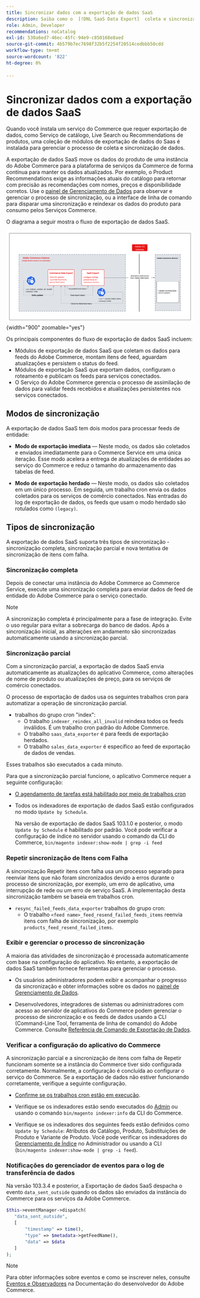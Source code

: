 ```yaml
---
title: Sincronizar dados com a exportação de dados SaaS
description: Saiba como o  [!DNL SaaS Data Export]  coleta e sincroniza dados entre instâncias do Adobe Commerce e serviços SaaS conectados.
role: Admin, Developer
recommendations: noCatalog
exl-id: 530a6ed7-46ec-45fc-94e9-c850168e8aed
source-git-commit: 4b579b7ec7698f32b5f2254f20514cedbbb50cdd
workflow-type: tm+mt
source-wordcount: '822'
ht-degree: 0%

---
```


# Sincronizar dados com a exportação de dados SaaS

Quando você instala um serviço do Commerce que requer exportação de dados, como Serviço de catálogo, Live Search ou Recommendations de produtos, uma coleção de módulos de exportação de dados do Saas é instalada para gerenciar o processo de coleta e sincronização de dados.

A exportação de dados SaaS move os dados do produto de uma instância do Adobe Commerce para a plataforma de serviços da Commerce de forma contínua para manter os dados atualizados. Por exemplo, o Product Recommendations exige as informações atuais do catálogo para retornar com precisão as recomendações com nomes, preços e disponibilidade corretos. Use o [painel de Gerenciamento de Dados](https://experienceleague.adobe.com/en/docs/commerce-merchant-services/user-guides/data-services/catalog-sync) para observar e gerenciar o processo de sincronização, ou a interface de linha de comando para disparar uma sincronização e reindexar os dados do produto para consumo pelos Serviços Commerce.

O diagrama a seguir mostra o fluxo de exportação de dados SaaS.

![Coleta de exportação de dados SaaS e fluxo de sincronização para Adobe Commerce](assets/data-export-flow.png){width="900" zoomable="yes"}

Os principais componentes do fluxo de exportação de dados SaaS incluem:

- Módulos de exportação de dados SaaS que coletam os dados para feeds do Adobe Commerce, montam itens de feed, aguardam atualizações e persistem o status do feed.
- Módulos de exportação SaaS que exportam dados, configuram o roteamento e publicam os feeds para serviços conectados.
- O Serviço do Adobe Commerce gerencia o processo de assimilação de dados para validar feeds recebidos e atualizações persistentes nos serviços conectados.

## Modos de sincronização

A exportação de dados SaaS tem dois modos para processar feeds de entidade:

- **Modo de exportação imediata** — Neste modo, os dados são coletados e enviados imediatamente para o Commerce Service em uma única iteração. Esse modo acelera a entrega de atualizações de entidades ao serviço do Commerce e reduz o tamanho do armazenamento das tabelas de feed.

- **Modo de exportação herdado** — Neste modo, os dados são coletados em um único processo. Em seguida, um trabalho cron envia os dados coletados para os serviços de comércio conectados. Nas entradas do log de exportação de dados, os feeds que usam o modo herdado são rotulados como `(legacy)`.

## Tipos de sincronização

A exportação de dados SaaS suporta três tipos de sincronização - sincronização completa, sincronização parcial e nova tentativa de sincronização de itens com falha.

### Sincronização completa

Depois de conectar uma instância do Adobe Commerce ao Commerce Service, execute uma sincronização completa para enviar dados de feed de entidade do Adobe Commerce para o serviço conectado.

>[!NOTE]
>
>A sincronização completa é principalmente para a fase de integração. Evite o uso regular para evitar a sobrecarga do banco de dados. Após a sincronização inicial, as alterações em andamento são sincronizadas automaticamente usando a sincronização parcial.

### Sincronização parcial

Com a sincronização parcial, a exportação de dados SaaS envia automaticamente as atualizações do aplicativo Commerce, como alterações de nome de produto ou atualizações de preço, para os serviços de comércio conectados.

O processo de exportação de dados usa os seguintes trabalhos cron para automatizar a operação de sincronização parcial.

- trabalhos do grupo cron &quot;index&quot;:
   - O trabalho `indexer_reindex_all_invalid` reindexa todos os feeds inválidos. É um trabalho cron padrão do Adobe Commerce.
   - O trabalho `saas_data_exporter` é para feeds de exportação herdados.
   - O trabalho `sales_data_exporter` é específico ao feed de exportação de dados de vendas.

Esses trabalhos são executados a cada minuto.

Para que a sincronização parcial funcione, o aplicativo Commerce requer a seguinte configuração:

- [O agendamento de tarefas está habilitado por meio de trabalhos cron](https://experienceleague.adobe.com/docs/commerce-operations/installation-guide/next-steps/configuration.html)

- Todos os indexadores de exportação de dados SaaS estão configurados no modo `Update by Schedule`.

  Na versão de exportação de dados SaaS 103.1.0 e posterior, o modo `Update by Schedule` é habilitado por padrão. Você pode verificar a configuração de índice no servidor usando o comando da CLI do Commerce, `bin/magento indexer:show-mode | grep -i feed`

### Repetir sincronização de Itens com Falha

A sincronização Repetir itens com falha usa um processo separado para reenviar itens que não foram sincronizados devido a erros durante o processo de sincronização, por exemplo, um erro de aplicativo, uma interrupção de rede ou um erro de serviço SaaS. A implementação desta sincronização também se baseia em trabalhos cron.

- `resync_failed_feeds_data_exporter` trabalhos do grupo cron:
   - O trabalho `<feed name>_feed_resend_failed_feeds_items` reenvia itens com falha de sincronização, por exemplo `products_feed_resend_failed_items`.

### Exibir e gerenciar o processo de sincronização

A maioria das atividades de sincronização é processada automaticamente com base na configuração do aplicativo. No entanto, a exportação de dados SaaS também fornece ferramentas para gerenciar o processo.

- Os usuários administradores podem exibir e acompanhar o progresso da sincronização e obter informações sobre os dados no [painel de Gerenciamento de Dados](https://experienceleague.adobe.com/en/docs/commerce-admin/systems/data-transfer/data-dashboard).

- Desenvolvedores, integradores de sistemas ou administradores com acesso ao servidor de aplicativos do Commerce podem gerenciar o processo de sincronização e os feeds de dados usando a CLI (Command-Line Tool, ferramenta de linha de comando) do Adobe Commerce. Consulte [Referência de Comando de Exportação de Dados](data-export-cli-commands.md).

### Verificar a configuração do aplicativo do Commerce

A sincronização parcial e a sincronização de itens com falha de Repetir funcionam somente se a instância do Commerce tiver sido configurada corretamente. Normalmente, a configuração é concluída ao configurar o serviço do Commerce. Se a exportação de dados não estiver funcionando corretamente, verifique a seguinte configuração.

- [Confirme se os trabalhos cron estão em execução](https://experienceleague.adobe.com/en/docs/commerce-knowledge-base/kb/troubleshooting/miscellaneous/cron-readiness-check-issues).

- Verifique se os indexadores estão sendo executados do [Admin](https://experienceleague.adobe.com/en/docs/commerce-admin/systems/tools/index-management) ou usando o comando `bin/magento indexer:info` da CLI do Commerce.

- Verifique se os indexadores dos seguintes feeds estão definidos como `Update by Schedule`: Atributos do Catálogo, Produto, Substituições de Produto e Variante de Produto. Você pode verificar os indexadores do [Gerenciamento de Índice](https://experienceleague.adobe.com/en/docs/commerce-admin/systems/tools/index-management) no Administrador ou usando a CLI (`bin/magento indexer:show-mode | grep -i feed`).

### Notificações do gerenciador de eventos para o log de transferência de dados

Na versão 103.3.4 e posterior, a Exportação de dados SaaS despacha o evento `data_sent_outside` quando os dados são enviados da instância do Commerce para os serviços da Adobe Commerce.

```php
$this->eventManager->dispatch(
   "data_sent_outside",
   [
       "timestamp" => time(),
       "type" => $metadata->getFeedName(),
       "data" => $data
   ]
);
```

>[!NOTE]
>
>Para obter informações sobre eventos e como se inscrever neles, consulte [Eventos e Observadores](https://developer.adobe.com/commerce/php/development/components/events-and-observers) na Documentação do desenvolvedor do Adobe Commerce.
